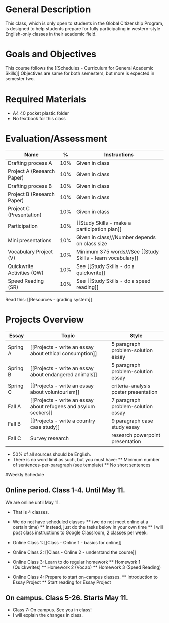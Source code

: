 # General Description
This class, which is only open to students in the Global Citizenship Program, is designed to help students prepare for fully participating in western-style English-only classes in their academic field.

# Goals and Objectives
This course follows the [[Schedules - Curriculum for General Academic Skills]]
Objectives are same for both semesters, but more is expected in semester two.

# Required Materials
* A4 40 pocket plastic folder
* No textbook for this class

# Evaluation/Assessment
Name                        |%      |Instructions
----------------------------|-------|-------------
Drafting process A          |10%    |Given in class
Project A (Research Paper)  |10%    |Given in class
Drafting process B          |10%    |Given in class
Project B (Research Paper)  |10%    |Given in class    
Project C (Presentation)    |10%    |Given in class
Participation               |10%    |[[Study Skills - make a participation plan]]    
Mini presentations          |10%    |Given in class///Number depends on class size
Vocabulary Project (V)      |10%    |Minimum 375 words///See [[Study Skills - learn vocabulary]]
Quickwrite Activities (QW)  |10%    |See [[Study Skills - do a quickwrite]]    
Speed Reading (SR)          |10%    |See [[Study Skills - do a speed reading]]    


Read this: [[Resources - grading system]]


# Projects Overview
|Essay		|Topic						 										|Style
|------------|--------------------------- 										|--------------
|Spring A	|[[Projects - write an essay about ethical consumption]]			|5 paragraph problem-solution essay
|Spring B	|[[Projects - write an essay about endangered animals]]				|5 paragraph problem-solution essay
|Spring C	|[[Projects - write an essay about voluntourism]]	                |criteria-analysis poster presentation
|Fall A		|[[Projects - write an essay about refugees and asylum seekers]]	|7 paragraph problem-solution essay
|Fall B		|[[Projects - write a country case study]]                          |9 paragraph case study essay
|Fall C		|Survey research							                |research powerpoint presentation

* 50% of all sources should be English.
* There is no word limit as such, but you must have:
** Minimum number of sentences-per-paragraph (see template)
** No short sentences



#Weekly Schedule
## Online period. Class 1-4. Until May 11. 
We are online until May 11. 
* That is 4 classes. 
* We do not have scheduled classes 
** (we do not meet online at a certain time)
** Instead, just do the tasks below in your own time
** I will post class instructions to Google Classroom, 2 classes per week:   


* Online Class 1: [[Class - Online 1 - basics for online]]
* Online Class 2: [[Class - Online 2 - understand the course]]
* Online Class 3: Learn to do regular homework 
** Homework 1 (Quickwrites)
** Homework 2 (Vocab)
** Homework 3 (Speed Reading)    
* Online Class 4: Prepare to start on-campus classes.
** Introduction to Essay Project 
** Start reading for Essay Project

## On campus. Class 5-26. Starts May 11.
* Class 7: On campus. See you in class!
* I will explain the changes in class. 

